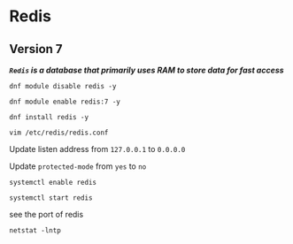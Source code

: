 # Redis
## Version 7
***`Redis` is a database that primarily uses RAM to store data for fast access***
```
dnf module disable redis -y
```
```
dnf module enable redis:7 -y
```
```
dnf install redis -y 
```
```
vim /etc/redis/redis.conf
```
Update listen address from `127.0.0.1` to `0.0.0.0`

Update `protected-mode` from `yes` to `no`

```
systemctl enable redis
```
```
systemctl start redis 
```

see the port of redis
```
netstat -lntp
```

